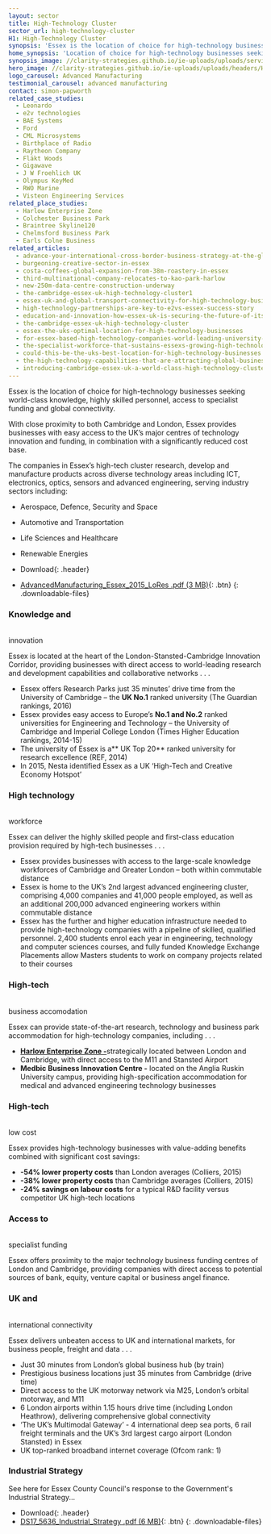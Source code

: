 ```yaml
---
layout: sector
title: High-Technology Cluster
sector_url: high-technology-cluster
H1: High-Technology Cluster
synopsis: 'Essex is the location of choice for high-technology businesses seeking world-class knowledge, highly skilled personnel, access to specialist funding and global connectivity.'
home_synopsis: 'Location of choice for high-technology businesses seeking world-class knowledge, highly skilled personnel, access to specialist funding and global connectivity'
synopsis_image: //clarity-strategies.github.io/ie-uploads/uploads/services/HighTechClusters_555x440.jpg
hero_image: //clarity-strategies.github.io/ie-uploads/uploads/headers/HighTechClusters_1980x600.jpg
logo_carousel: Advanced Manufacturing
testimonial_carousel: advanced manufacturing
contact: simon-papworth
related_case_studies:
  - Leonardo
  - e2v technologies
  - BAE Systems
  - Ford
  - CML Microsystems
  - Birthplace of Radio
  - Raytheon Company
  - Fläkt Woods
  - Gigawave
  - J W Froehlich UK
  - Olympus KeyMed
  - RWO Marine
  - Visteon Engineering Services
related_place_studies:
  - Harlow Enterprise Zone
  - Colchester Business Park
  - Braintree Skyline120
  - Chelmsford Business Park
  - Earls Colne Business
related_articles:
  - advance-your-international-cross-border-business-strategy-at-the-global-exp
  - burgeoning-creative-sector-in-essex
  - costa-coffees-global-expansion-from-38m-roastery-in-essex
  - third-multinational-company-relocates-to-kao-park-harlow
  - new-250m-data-centre-construction-underway
  - the-cambridge-essex-uk-high-technology-cluster1
  - essex-uk-and-global-transport-connectivity-for-high-technology-businesses
  - high-technology-partnerships-are-key-to-e2vs-essex-success-story
  - education-and-innovation-how-essex-uk-is-securing-the-future-of-its-high-te
  - the-cambridge-essex-uk-high-technology-cluster
  - essex-the-uks-optimal-location-for-high-technology-businesses
  - for-essex-based-high-technology-companies-world-leading-university-research
  - the-specialist-workforce-that-sustains-essexs-growing-high-technology-clust
  - could-this-be-the-uks-best-location-for-high-technology-businesses
  - the-high-technology-capabilities-that-are-attracting-global-businesses-to-e
  - introducing-cambridge-essex-uk-a-world-class-high-technology-cluster
---
```



Essex is the location of choice for high-technology businesses seeking world-class knowledge, highly skilled personnel, access to specialist funding and global connectivity.

With close proximity to both Cambridge and London, Essex provides businesses with easy access to the UK’s major centres of technology innovation and funding, in combination with a significantly reduced cost base.

The companies in Essex’s high-tech cluster research, develop and manufacture products across diverse technology areas including ICT, electronics, optics, sensors and advanced engineering, serving industry sectors including:

* Aerospace, Defence, Security and Space
* Automotive and Transportation
* Life Sciences and Healthcare
* Renewable Energies

* Download{: .header}
* [AdvancedManufacturing_Essex_2015_LoRes .pdf (3 MB)](//clarity-strategies.github.io/ie-uploads/uploads/pdf/AdvancedManufacturing_Essex_2015_LoRes.pdf){: .btn}
{: .downloadable-files}

### Knowledge and
<br>innovation

Essex is located at the heart of the London-Stansted-Cambridge Innovation Corridor, providing businesses with direct access to world-leading research and development capabilities and collaborative networks . . .

* Essex offers Research Parks just 35 minutes’ drive time from the University of Cambridge – the **UK No.1** ranked university (The Guardian rankings, 2016)
* Essex provides easy access to Europe’s **No.1 and No.2** ranked universities for Engineering and Technology – the University of Cambridge and Imperial College London (Times Higher Education rankings, 2014-15)
* The university of Essex is a** UK Top 20** ranked university for research excellence (REF, 2014)&nbsp;
* In 2015, Nesta identified Essex as a UK ‘High-Tech and Creative Economy Hotspot’

### High technology
<br>workforce

Essex can deliver the highly skilled people and first-class education provision required by high-tech businesses . . .

* Essex provides businesses with access to the large-scale knowledge workforces of Cambridge and Greater London – both within commutable distance
* Essex is home to the UK’s 2nd largest advanced engineering cluster, comprising 4,000 companies and 41,000 people employed, as well as an additional 200,000 advanced engineering workers within commutable distance
* Essex has the further and higher education infrastructure needed to provide high-technology companies with a pipeline of skilled, qualified personnel. 2,400 students enrol each year in engineering, technology and computer sciences courses, and fully funded Knowledge Exchange Placements allow Masters students to work on company projects related to their courses

### High-tech
<br>business accomodation

Essex can provide state-of-the-art research, technology and business park accommodation for high-technology companies, including . . .

* [**Harlow Enterprise Zone -**](/studies/place-studies/harlow_enterprise)strategically located between London and Cambridge, with direct access to the M11 and Stansted Airport
* **Medbic Business Innovation Centre -** located on the Anglia Ruskin University campus, providing high-specification accommodation for medical and advanced engineering technology businesses

### High-tech
<br>low cost

Essex provides high-technology businesses with value-adding benefits combined with significant cost savings:

* **-54% lower property costs** than London averages (Colliers, 2015)
* **-38% lower property costs** than Cambridge averages (Colliers, 2015)
* **-24% savings on labour costs** for a typical R&D facility versus competitor UK high-tech locations

### Access to
<br>specialist funding

Essex offers proximity to the major technology business funding centres of London and Cambridge, providing companies with direct access to potential sources of bank, equity, venture capital or business angel finance.

### UK and
<br>international connectivity

Essex delivers unbeaten access to UK and international markets, for business people, freight and data . . .

* Just 30 minutes from London’s global business hub (by train)
* Prestigious business locations just 35 minutes from Cambridge (drive time)
* Direct access to the UK motorway network via M25, London’s orbital motorway, and M11&nbsp;
* 6 London airports within 1.15 hours drive time (including London Heathrow), delivering comprehensive global connectivity
* ‘The UK’s Multimodal Gateway’ - 4 international deep sea ports, 6 rail freight terminals and the UK’s 3rd largest cargo airport (London Stansted) in Essex
* UK top-ranked broadband internet coverage (Ofcom rank: 1)

### Industrial Strategy

See here for Essex County Council's response to the Government's Industrial Strategy...

* Download{: .header}
* [DS17_5636_Industrial_Strategy .pdf (6 MB)](//clarity-strategies.github.io/ie-uploads/uploads/pdf/DS17_5636_Industrial_Strategy.pdf){: .btn}
{: .downloadable-files}